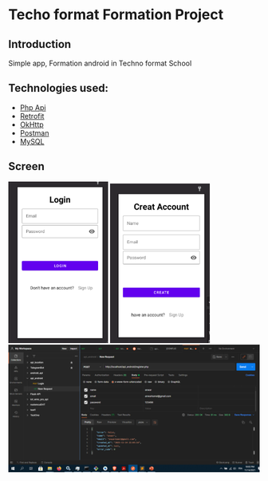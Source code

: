 # Techo format Formation Project 

## Introduction
Simple app, Formation android in Techno format School



## Technologies used:
* [Php Api](https://www.mulesoft.com/resources/api/what-is-an-api)
* [Retrofit](https://square.github.io/retrofit/)
* [OkHttp](https://square.github.io/okhttp/)
* [Postman](https://www.postman.com/) 
* [MySQL](https://www.mysql.com/) 


## Screen 

<p>

<img src="assets/1.PNG" alt="drawing" width="200"/> 

<img src="assets/2.PNG" alt="drawing" width="200"/>
<br>
<img src="assets/3.PNG" alt="drawing" width="800"/>
  </p>
